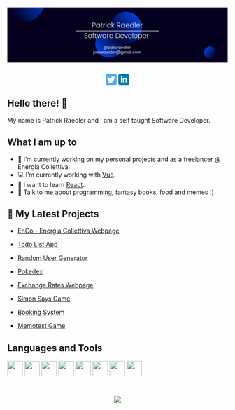 # [![Header](https://github.com/Readpato/Readpato/blob/main/readme-images/patrickraedler-banner.png "Header")](https://github.com/Readpato)

<p align="center">
<a href="https://twitter.com/patoraedler"><img height="25" src="https://github.com/Readpato/Readpato/blob/main/readme-images/twitter.png" align="center"></a> <a href="https://www.linkedin.com/in/patrickraedler/"><img height="25" src="https://github.com/Readpato/Readpato/blob/main/readme-images/linkedin.png" align="center"></a>
</p>

## Hello there! 👋

My name is Patrick Raedler and I am a self taught Software Developer.

## What I am up to

- 🔭 I’m currently working on my personal projects and as a freelancer @ Energia Collettiva.
- :computer: I’m currently working with [Vue](https://vuejs.org/).
- 🌱 I want to learn [React](https://reactjs.org/).
- 💬 Talk to me about programming, fantasy books, food and memes :)

## 📕 My Latest Projects

- <a href="https://github.com/Readpato/EnCoWebPage">EnCo - Energia Collettiva Webpage</a>

- <a href="https://readpato.github.io/vue-todo-list/">Todo List App</a>

- <a href="https://readpato.github.io/random-user-generator/">Random User Generator</a>

- <a href="https://readpato.github.io/pokedex/">Pokedex</a>

- <a href="https://readpato.github.io/exchange-rates-webpage/">Exchange Rates Webpage</a>

- <a href="https://readpato.github.io/game-simon-says/">Simon Says Game</a>

- <a href="https://github.com/Readpato/bookingSystem">Booking System</a>

- <a href="https://readpato.github.io/memotest-game/">Memotest Game</a>

## Languages and Tools 
<p align="left">
  <img src="https://cdn.jsdelivr.net/gh/devicons/devicon/icons/javascript/javascript-original.svg" height="35" width="35"/>
  <img src="https://cdn.jsdelivr.net/gh/devicons/devicon/icons/vuejs/vuejs-original.svg" height="35" width="35" />
  <img src="https://cdn.jsdelivr.net/gh/devicons/devicon/icons/html5/html5-original.svg" height="35" width="35" />
  <img src="https://cdn.jsdelivr.net/gh/devicons/devicon/icons/css3/css3-original.svg" height="35" width="35" />
  <img src="https://cdn.jsdelivr.net/gh/devicons/devicon/icons/tailwindcss/tailwindcss-plain.svg" height="35" width="35" />
  <img src="https://cdn.jsdelivr.net/gh/devicons/devicon/icons/sass/sass-original.svg" height="35" width="35" />
  <img src="https://cdn.jsdelivr.net/gh/devicons/devicon/icons/bootstrap/bootstrap-plain.svg" height="35" width="35" />
  <img src="https://cdn.jsdelivr.net/gh/devicons/devicon/icons/bash/bash-original.svg" height="35" width="35" />
  
</p>

#

<p align="center">
<a href="https://github.com/Readpato">
  <img align="center" src="https://github-readme-stats.vercel.app/api/top-langs/?username=readpato&layout=compact&theme=gruvbox"/>
</a>
  <p>
